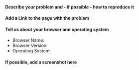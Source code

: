 <!-- NOTE: If you're reporting a security issue, don't create a GitHub issue. Instead, email security@freecodecamp.org. We will look into it immediately. -->

#### Describe your problem and - if possible - how to reproduce it


#### Add a Link to the page with the problem


#### Tell us about your browser and operating system

* Browser Name: 
* Browser Version: 
* Operating System: 


#### If possible, add a screenshot here


